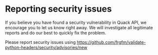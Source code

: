 # Reporting security issues

If you believe you have found a security vulnerability in Quack API, we encourage you to let us know right away. We will investigate all legitimate reports and do our best to quickly fix the problem.

Please report security issues using https://github.com/frgfm/validate-python-headers/security/advisories/new
